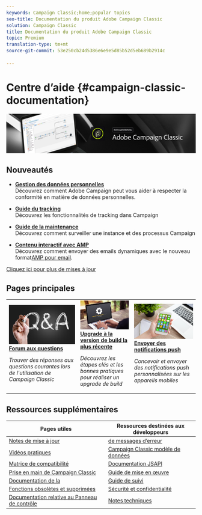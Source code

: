 ```yaml
---
keywords: Campaign Classic;home;popular topics
seo-title: Documentation du produit Adobe Campaign Classic
solution: Campaign Classic
title: Documentation du produit Adobe Campaign Classic
topic: Premium
translation-type: tm+mt
source-git-commit: 53e250cb24d5386e6e9e5d85b52d5eb689b2914c

---
```



# Centre d’aide {#campaign-classic-documentation}

![](platform/using/assets/do-not-localize/banner_acc_doc.jpg)

## Nouveautés

* **[Gestion des données personnelles](https://helpx.adobe.com/campaign/kb/campaign-privacy.html)**<br/>Découvrez comment Adobe Campaign peut vous aider à respecter la conformité en matière de données personnelles.

* **[Guide du tracking](https://helpx.adobe.com/campaign/kb/acc-tracking.html)**<br/>Découvrez les fonctionnalités de tracking dans Campaign

* **[Guide de la maintenance](https://helpx.adobe.com/campaign/kb/acc-maintenance.html)**<br/>Découvrez comment surveiller une instance et des processus Campaign

* **[Contenu interactif avec AMP](delivery/using/defining-interactive-content.md)**<br/>Découvrez comment envoyer des emails dynamiques avec le nouveau format[AMP pour email](https://amp.dev/about/email/).

[Cliquez ici pour plus de mises à jour](/help/rn/using/documentation-updates.md)

## Pages principales

<table>
<tr>
  <td>
    <a href="platform/using/common-questions.md">
      <img alt="FAQ" src="platform/using/assets/FAQ.png"/>
    </a>
    <div>
      <a href="platform/using/common-questions.md">
    <strong>Forum aux questions</strong>
    </a>
    </div>
    <p>
    <em>Trouver des réponses aux questions courantes lors de l'utilisation de Campaign Classic</em>
    <p>
  </td>
   <td>
    <a href="https://docs.campaign.adobe.com/doc/AC/getting_started/EN/buildUpgrade.html">
      <img alt="Upgrade de build" src="platform/using/assets/upgrade.png" />
    </a>
    <div>
      <a href="https://docs.campaign.adobe.com/doc/AC/getting_started/EN/buildUpgrade.html">
    <strong>Upgrade à la version de build la plus récente</strong>
    </a>
    </div>
    <p>
    <em>Découvrez les étapes clés et les bonnes pratiques pour réaliser un upgrade de build</em>
    <p>
  </td>
  <td>
    <a href="delivery/using/creating-notifications.md">
       <img alt="Notifications push" src="platform/using/assets/push.png" />
    </a>
    <div>
       <a href="delivery/using/creating-notifications.md">
    <strong>Envoyer des notifications push</strong>
    </a>
    </div>
    <p>
    <em>Concevoir et envoyer des notifications push personnalisées sur les appareils mobiles</em>
    <p>
  </td>
</tr>
</table>

## Ressources supplémentaires

| Pages utiles | Ressources destinées aux développeurs |
|---|---|
| [Notes de mise à jour](/help/rn/using/latest-release.md) | [de messages d’erreur](https://docs.adobe.com/content/help/en/campaign-classic/technicalresources/error_messages/error_codes.html) |
| [Vidéos pratiques](https://docs.adobe.com/content/help/en/campaign-learn/campaign-classic-tutorials/overview.html) | [Campaign Classic modèle de données](configuration/using/about-data-model.md) |
| [Matrice de compatibilité](https://helpx.adobe.com/campaign/kb/compatibility-matrix.html) | [Documentation JSAPI](https://docs.adobe.com/content/help/en/campaign-classic/technicalresources/api/p-1.html) |
| [Prise en main de Campaign Classic](platform/using/about-adobe-campaign-classic.md) | [Guide de mise en œuvre](https://helpx.adobe.com/campaign/kb/acc-implementation.html) |
| [Documentation de la ](https://helpx.adobe.com/campaign/kb/gold-standard.html) | [Guide de suivi](https://helpx.adobe.com/campaign/kb/acc-tracking.html) |
| [Fonctions obsolètes et supprimées](https://helpx.adobe.com/campaign/kb/deprecated-and-removed-features.html) | [Sécurité et confidentialité](https://helpx.adobe.com/campaign/kb/acc-security.html) |
| [Documentation relative au Panneau de contrôle](https://docs.adobe.com/content/help/en/control-panel/using/control-panel-home.html) | [Notes techniques](https://helpx.adobe.com/campaign/kb/article-list.html) |
